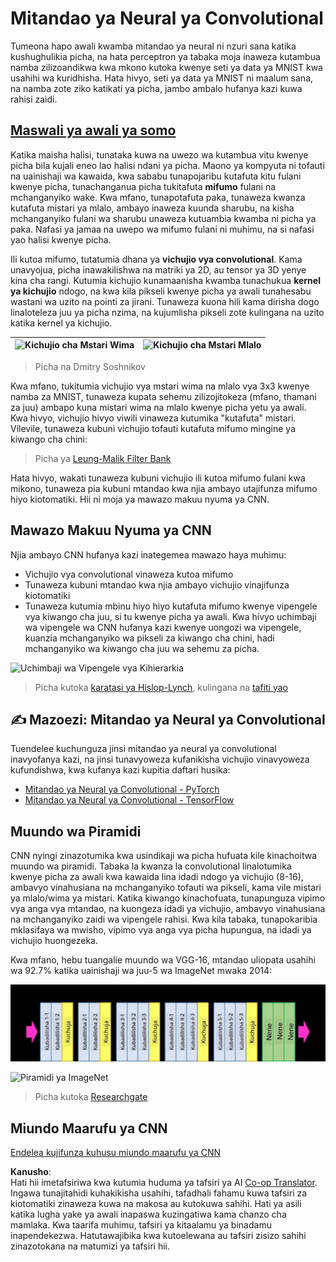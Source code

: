 <!--
CO_OP_TRANSLATOR_METADATA:
{
  "original_hash": "088837b42b7d99198bf62db8a42411e0",
  "translation_date": "2025-08-25T20:55:08+00:00",
  "source_file": "lessons/4-ComputerVision/07-ConvNets/README.md",
  "language_code": "sw"
}
-->
# Mitandao ya Neural ya Convolutional

Tumeona hapo awali kwamba mitandao ya neural ni nzuri sana katika kushughulikia picha, na hata perceptron ya tabaka moja inaweza kutambua namba zilizoandikwa kwa mkono kutoka kwenye seti ya data ya MNIST kwa usahihi wa kuridhisha. Hata hivyo, seti ya data ya MNIST ni maalum sana, na namba zote ziko katikati ya picha, jambo ambalo hufanya kazi kuwa rahisi zaidi.

## [Maswali ya awali ya somo](https://ff-quizzes.netlify.app/en/ai/quiz/13)

Katika maisha halisi, tunataka kuwa na uwezo wa kutambua vitu kwenye picha bila kujali eneo lao halisi ndani ya picha. Maono ya kompyuta ni tofauti na uainishaji wa kawaida, kwa sababu tunapojaribu kutafuta kitu fulani kwenye picha, tunachanganua picha tukitafuta **mifumo** fulani na mchanganyiko wake. Kwa mfano, tunapotafuta paka, tunaweza kwanza kutafuta mistari ya mlalo, ambayo inaweza kuunda sharubu, na kisha mchanganyiko fulani wa sharubu unaweza kutuambia kwamba ni picha ya paka. Nafasi ya jamaa na uwepo wa mifumo fulani ni muhimu, na si nafasi yao halisi kwenye picha.

Ili kutoa mifumo, tutatumia dhana ya **vichujio vya convolutional**. Kama unavyojua, picha inawakilishwa na matriki ya 2D, au tensor ya 3D yenye kina cha rangi. Kutumia kichujio kunamaanisha kwamba tunachukua **kernel ya kichujio** ndogo, na kwa kila pikseli kwenye picha ya awali tunahesabu wastani wa uzito na pointi za jirani. Tunaweza kuona hili kama dirisha dogo linaloteleza juu ya picha nzima, na kujumlisha pikseli zote kulingana na uzito katika kernel ya kichujio.

![Kichujio cha Mstari Wima](../../../../../translated_images/filter-vert.b7148390ca0bc356ddc7e55555d2481819c1e86ddde9dce4db5e71a69d6f887f.sw.png) | ![Kichujio cha Mstari Mlalo](../../../../../translated_images/filter-horiz.59b80ed4feb946efbe201a7fe3ca95abb3364e266e6fd90820cb893b4d3a6dda.sw.png)
----|----

> Picha na Dmitry Soshnikov

Kwa mfano, tukitumia vichujio vya mstari wima na mlalo vya 3x3 kwenye namba za MNIST, tunaweza kupata sehemu zilizojitokeza (mfano, thamani za juu) ambapo kuna mistari wima na mlalo kwenye picha yetu ya awali. Kwa hivyo, vichujio hivyo viwili vinaweza kutumika "kutafuta" mistari. Vilevile, tunaweza kubuni vichujio tofauti kutafuta mifumo mingine ya kiwango cha chini:

> Picha ya [Leung-Malik Filter Bank](https://www.robots.ox.ac.uk/~vgg/research/texclass/filters.html)

Hata hivyo, wakati tunaweza kubuni vichujio ili kutoa mifumo fulani kwa mikono, tunaweza pia kubuni mtandao kwa njia ambayo utajifunza mifumo hiyo kiotomatiki. Hii ni moja ya mawazo makuu nyuma ya CNN.

## Mawazo Makuu Nyuma ya CNN

Njia ambayo CNN hufanya kazi inategemea mawazo haya muhimu:

* Vichujio vya convolutional vinaweza kutoa mifumo
* Tunaweza kubuni mtandao kwa njia ambayo vichujio vinajifunza kiotomatiki
* Tunaweza kutumia mbinu hiyo hiyo kutafuta mifumo kwenye vipengele vya kiwango cha juu, si tu kwenye picha ya awali. Kwa hivyo uchimbaji wa vipengele wa CNN hufanya kazi kwenye uongozi wa vipengele, kuanzia mchanganyiko wa pikseli za kiwango cha chini, hadi mchanganyiko wa kiwango cha juu wa sehemu za picha.

![Uchimbaji wa Vipengele vya Kihierarkia](../../../../../translated_images/FeatureExtractionCNN.d9b456cbdae7cb643fde3032b81b2940e3cf8be842e29afac3f482725ba7f95c.sw.png)

> Picha kutoka [karatasi ya Hislop-Lynch](https://www.semanticscholar.org/paper/Computer-vision-based-pedestrian-trajectory-Hislop-Lynch/26e6f74853fc9bbb7487b06dc2cf095d36c9021d), kulingana na [tafiti yao](https://dl.acm.org/doi/abs/10.1145/1553374.1553453)

## ✍️ Mazoezi: Mitandao ya Neural ya Convolutional

Tuendelee kuchunguza jinsi mitandao ya neural ya convolutional inavyofanya kazi, na jinsi tunavyoweza kufanikisha vichujio vinavyoweza kufundishwa, kwa kufanya kazi kupitia daftari husika:

* [Mitandao ya Neural ya Convolutional - PyTorch](../../../../../lessons/4-ComputerVision/07-ConvNets/ConvNetsPyTorch.ipynb)
* [Mitandao ya Neural ya Convolutional - TensorFlow](../../../../../lessons/4-ComputerVision/07-ConvNets/ConvNetsTF.ipynb)

## Muundo wa Piramidi

CNN nyingi zinazotumika kwa usindikaji wa picha hufuata kile kinachoitwa muundo wa piramidi. Tabaka la kwanza la convolutional linalotumika kwenye picha za awali kwa kawaida lina idadi ndogo ya vichujio (8-16), ambavyo vinahusiana na mchanganyiko tofauti wa pikseli, kama vile mistari ya mlalo/wima ya mistari. Katika kiwango kinachofuata, tunapunguza vipimo vya anga vya mtandao, na kuongeza idadi ya vichujio, ambavyo vinahusiana na mchanganyiko zaidi wa vipengele rahisi. Kwa kila tabaka, tunapokaribia mklasifaya wa mwisho, vipimo vya anga vya picha hupungua, na idadi ya vichujio huongezeka.

Kwa mfano, hebu tuangalie muundo wa VGG-16, mtandao uliopata usahihi wa 92.7% katika uainishaji wa juu-5 wa ImageNet mwaka 2014:

![Tabaka za ImageNet](../../../../../translated_images/vgg-16-arch1.d901a5583b3a51baeaab3e768567d921e5d54befa46e1e642616c5458c934028.sw.jpg)

![Piramidi ya ImageNet](../../../../../translated_images/vgg-16-arch.64ff2137f50dd49fdaa786e3f3a975b3f22615efd13efb19c5d22f12e01451a1.sw.jpg)

> Picha kutoka [Researchgate](https://www.researchgate.net/figure/Vgg16-model-structure-To-get-the-VGG-NIN-model-we-replace-the-2-nd-4-th-6-th-7-th_fig2_335194493)

## Miundo Maarufu ya CNN

[Endelea kujifunza kuhusu miundo maarufu ya CNN](CNN_Architectures.md)

**Kanusho**:  
Hati hii imetafsiriwa kwa kutumia huduma ya tafsiri ya AI [Co-op Translator](https://github.com/Azure/co-op-translator). Ingawa tunajitahidi kuhakikisha usahihi, tafadhali fahamu kuwa tafsiri za kiotomatiki zinaweza kuwa na makosa au kutokuwa sahihi. Hati ya asili katika lugha yake ya awali inapaswa kuzingatiwa kama chanzo cha mamlaka. Kwa taarifa muhimu, tafsiri ya kitaalamu ya binadamu inapendekezwa. Hatutawajibika kwa kutoelewana au tafsiri zisizo sahihi zinazotokana na matumizi ya tafsiri hii.